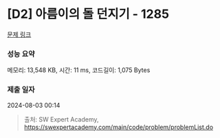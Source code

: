 # [D2] 아름이의 돌 던지기 - 1285 

[문제 링크](https://swexpertacademy.com/main/code/problem/problemDetail.do?contestProbId=AV18-stqI8oCFAZN) 

### 성능 요약

메모리: 13,548 KB, 시간: 11 ms, 코드길이: 1,075 Bytes

### 제출 일자

2024-08-03 00:14



> 출처: SW Expert Academy, https://swexpertacademy.com/main/code/problem/problemList.do